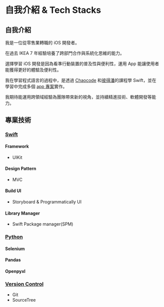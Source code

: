 # **自我介紹 & Tech Stacks**

<!--- 這邊放大頭貼 --->

<!--- 自我介紹內容 --->

## **自我介紹**

我是一位從零售業轉職的 iOS 開發者。

在過去 IKEA 7 年經驗培養了跨部門合作與系統化思維的能力。

選擇學習 iOS 開發是因為看準行動裝置的普及性與便利性，運用 App 能讓使用者能獲得更好的體驗及便利性。

我在學習程式語言的過程中，是透過 [Chaocode](https://www.youtube.com/@ChaoCode) 和[彼得潘](https://apppeterpan.mystrikingly.com/?)的課程學 Swift，並在學習中完成多個 [app 專案](https://dwhao84.github.io/projects/Drink_Order_App/)實作。

我期待能運用跨領域經驗為團隊帶來新的視角，並持續精進技術、軟體開發等能力。

<!--- 介紹自己的技術能力 --->

## **專業技術**

<!--- Swift --->

### [**Swift**](https://developer.apple.com/swift/)

#### Framework

- UIKit

#### Design Pattern

- MVC

#### Build UI

- Storyboard & Programmatically UI

#### Library Manager

- Swift Package manager(SPM)

<!--- Python --->

### [**Python**](https://www.python.org)

#### Selenium

#### Pandas

#### Openpyxl

<!--- Version Control --->

### [Version Control](https://git-scm.com/book/zh-tw/v2/%E9%96%8B%E5%A7%8B-%E9%97%9C%E6%96%BC%E7%89%88%E6%9C%AC%E6%8E%A7%E5%88%B6)

- Git
- SourceTree
